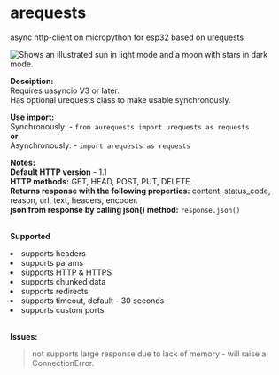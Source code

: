 # arequests
async http-client on micropython for esp32 based on urequests

<picture>
  <source media="(prefers-color-scheme: dark)" srcset="https://user-images.githubusercontent.com/25423296/163456776-7f95b81a-f1ed-45f7-b7ab-8fa810d529fa.png">
  <source media="(prefers-color-scheme: light)" srcset="https://user-images.githubusercontent.com/25423296/163456779-a8556205-d0a5-45e2-ac17-42d089e3c3f8.png">
  <img alt="Shows an illustrated sun in light mode and a moon with stars in dark mode." src="https://user-images.githubusercontent.com/25423296/163456779-a8556205-d0a5-45e2-ac17-42d089e3c3f8.png">
</picture>

**Desciption:**
<br>Requires uasyncio V3 or later.
<br>Has optional urequests class to make usable synchronously.


**Use import:**
<br>Synchronously: - ```from aurequests import urequests as requests```
<br>**or**
<br>Asynchronously: - ```import arequests as requests```

**Notes:**
<br>**Default HTTP version** - 1.1
<br>**HTTP methods:** GET, HEAD, POST, PUT, DELETE.
<br>**Returns response with the following properties:** content, status_code, reason, url, text, headers, encoder.
<br>**json from response by calling json() method:** ```response.json()```

<br>**Supported**
<li>supports headers</li>
<li>supports params</li>
<li>supports HTTP & HTTPS</li>
<li>supports сhunked data</li>
<li>supports redirects</li>
<li>supports timeout, default - 30 seconds</li>
<li>supports custom ports</li>

<br>**Issues:**
> not supports large  response due to lack of memory - will raise a ConnectionError.
> 
